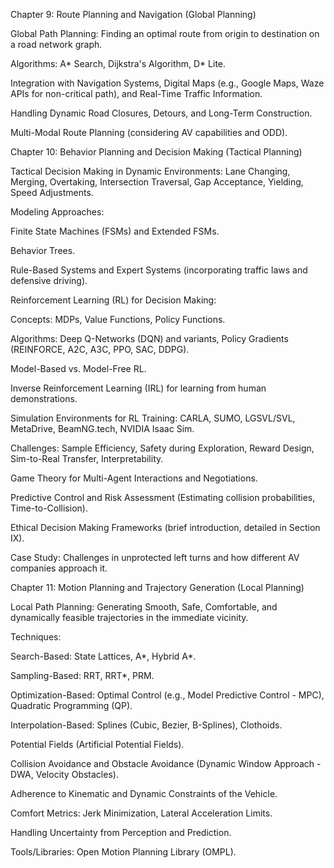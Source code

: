 Chapter 9: Route Planning and Navigation (Global Planning)

Global Path Planning: Finding an optimal route from origin to destination on a road network graph.

Algorithms: A* Search, Dijkstra's Algorithm, D* Lite.

Integration with Navigation Systems, Digital Maps (e.g., Google Maps, Waze APIs for non-critical path), and Real-Time Traffic Information.

Handling Dynamic Road Closures, Detours, and Long-Term Construction.

Multi-Modal Route Planning (considering AV capabilities and ODD).

Chapter 10: Behavior Planning and Decision Making (Tactical Planning)

Tactical Decision Making in Dynamic Environments: Lane Changing, Merging, Overtaking, Intersection Traversal, Gap Acceptance, Yielding, Speed Adjustments.

Modeling Approaches:

Finite State Machines (FSMs) and Extended FSMs.

Behavior Trees.

Rule-Based Systems and Expert Systems (incorporating traffic laws and defensive driving).

Reinforcement Learning (RL) for Decision Making:

Concepts: MDPs, Value Functions, Policy Functions.

Algorithms: Deep Q-Networks (DQN) and variants, Policy Gradients (REINFORCE, A2C, A3C, PPO, SAC, DDPG).

Model-Based vs. Model-Free RL.

Inverse Reinforcement Learning (IRL) for learning from human demonstrations.

Simulation Environments for RL Training: CARLA, SUMO, LGSVL/SVL, MetaDrive, BeamNG.tech, NVIDIA Isaac Sim.

Challenges: Sample Efficiency, Safety during Exploration, Reward Design, Sim-to-Real Transfer, Interpretability.

Game Theory for Multi-Agent Interactions and Negotiations.

Predictive Control and Risk Assessment (Estimating collision probabilities, Time-to-Collision).

Ethical Decision Making Frameworks (brief introduction, detailed in Section IX).

Case Study: Challenges in unprotected left turns and how different AV companies approach it.

Chapter 11: Motion Planning and Trajectory Generation (Local Planning)

Local Path Planning: Generating Smooth, Safe, Comfortable, and dynamically feasible trajectories in the immediate vicinity.

Techniques:

Search-Based: State Lattices, A*, Hybrid A*.

Sampling-Based: RRT, RRT\*, PRM.

Optimization-Based: Optimal Control (e.g., Model Predictive Control - MPC), Quadratic Programming (QP).

Interpolation-Based: Splines (Cubic, Bezier, B-Splines), Clothoids.

Potential Fields (Artificial Potential Fields).

Collision Avoidance and Obstacle Avoidance (Dynamic Window Approach - DWA, Velocity Obstacles).

Adherence to Kinematic and Dynamic Constraints of the Vehicle.

Comfort Metrics: Jerk Minimization, Lateral Acceleration Limits.

Handling Uncertainty from Perception and Prediction.

Tools/Libraries: Open Motion Planning Library (OMPL).
